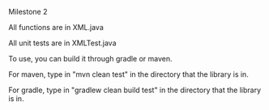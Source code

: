 Milestone 2


All functions are in XML.java

All unit tests are in XMLTest.java

To use, you can build it through gradle or maven.

For maven, type in "mvn clean test" in the directory that the library is in.

For gradle, type in "gradlew clean build test" in the directory that the library is in.
